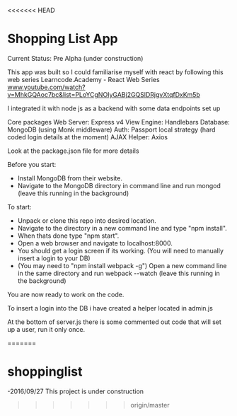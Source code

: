 <<<<<<< HEAD
# Shopping List App

Current Status: Pre Alpha (under construction)

This app was built so I could familiarise myself with react by following this web series
Learncode.Academy - React Web Series
www.youtube.com/watch?v=MhkGQAoc7bc&list=PLoYCgNOIyGABj2GQSlDRjgvXtqfDxKm5b

I integrated it with node js as a backend with some data endpoints set up

Core packages
Web Server: Express v4
View Engine: Handlebars
Database: MongoDB (using Monk middleware)
Auth: Passport local strategy (hard coded login details at the moment)
AJAX Helper: Axios

Look at the package.json file for more details

Before you start:
- Install MongoDB from their website.
- Navigate to the MongoDB directory in command line and run mongod (leave this running in the background)

To start:
- Unpack or clone this repo into desired location.
- Navigate to the directory in a new command line and type "npm install".
- When thats done type "npm start".
- Open a web browser and navigate to localhost:8000.
- You should get a login screen if its working. (You will need to manually insert a login to your DB)
- (You may need to "npm install webpack -g") Open a new command line in the same directory and run webpack --watch (leave this running in the background)

You are now ready to work on the code.

To insert a login into the DB i have created a helper located in admin.js

At the bottom of server.js there is some commented out code that will set up a user, run it only once.




=======
# shoppinglist

-2016/09/27 This project is under construction
>>>>>>> origin/master
